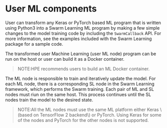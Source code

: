 # <a name="GUID-007E275A-28AA-4B62-AD9B-41BAFD3437CC"/> User ML components

User can transform any Keras or PyTorch based ML program that is written using Python3 into a Swarm Learning ML program by making a few simple changes to the model training code by including the `SwarmCallback` API. For more information, see the examples included with the Swarm Learning package for a sample code.

The transformed user Machine Learning \(user ML node\) program can be run on the host or user can build it as a Docker container.

<blockquote>
NOTE:HPE recommends users to build an ML Docker container.

</blockquote>

The ML node is responsible to train and iteratively update the model. For each ML node, there is a corresponding SL node in the Swarm Learning framework, which performs the Swarm training. Each pair of ML and SL nodes must riun on the same host. This process continues until the SL nodes train the model to the desired state.

<blockquote>
NOTE:All the ML nodes must use the same ML platform either Keras \(based on TensorFlow 2 backend\) or PyTorch. Using Keras for some of the nodes and PyTorch for the other nodes is not supported.

</blockquote>
